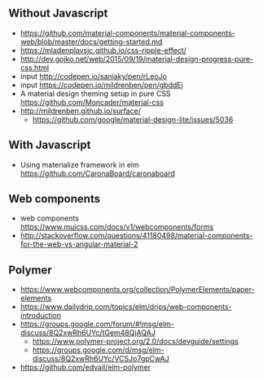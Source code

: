## Without Javascript

- https://github.com/material-components/material-components-web/blob/master/docs/getting-started.md
- https://mladenplavsic.github.io/css-ripple-effect/
- http://dev.gojko.net/web/2015/09/19/material-design-progress-pure-css.html
- input http://codepen.io/saniaky/pen/rLeoJo
- input https://codepen.io/mildrenben/pen/gbddEj
- A material design theming setup in pure CSS https://github.com/Moncader/material-css
- http://mildrenben.github.io/surface/
  - https://github.com/google/material-design-lite/issues/5036

## With Javascript

- Using materialize framework in elm https://github.com/CaronaBoard/caronaboard

## Web components

- web components https://www.muicss.com/docs/v1/webcomponents/forms
- http://stackoverflow.com/questions/41180498/material-components-for-the-web-vs-angular-material-2

## Polymer

- https://www.webcomponents.org/collection/PolymerElements/paper-elements
- https://www.dailydrip.com/topics/elm/drips/web-components-introduction
- https://groups.google.com/forum/#!msg/elm-discuss/8Q2xwRh6UYc/tGem48QjAQAJ
  - https://www.polymer-project.org/2.0/docs/devguide/settings
  - https://groups.google.com/d/msg/elm-discuss/8Q2xwRh6UYc/VCSJo7gpCwAJ
- https://github.com/edvail/elm-polymer
